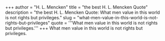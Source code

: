 +++
author = "H. L. Mencken"
title = "the best H. L. Mencken Quote"
description = "the best H. L. Mencken Quote: What men value in this world is not rights but privileges."
slug = "what-men-value-in-this-world-is-not-rights-but-privileges"
quote = '''What men value in this world is not rights but privileges.'''
+++
What men value in this world is not rights but privileges.
